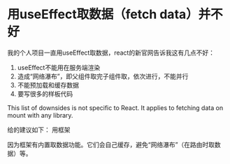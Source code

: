 # 用useEffect取数据（fetch data）并不好

我的个人项目一直用useEffect取数据，react的新官网告诉我这有几点不好：

1. useEffect不能用在服务端渲染
2. 造成“网络瀑布”，即父组件取完子组件取，依次进行，不能并行
3. 不能预加载和缓存数据
4. 要写很多的样板代码

This list of downsides is not specific to React. It applies to fetching data on mount with any library.

给的建议如下：
用框架

因为框架有内置取数据功能。它们会自己缓存，避免“网络瀑布”（在路由时取数据）等。
